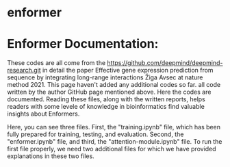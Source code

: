 # enformer
# Enformer Documentation:
These codes are all come from the https://github.com/deepmind/deepmind-research.git in detail the paper Effective gene expression prediction from sequence by integrating long-range interactions
Žiga Avsec at nature method 2021.
This page haven't added any additional codes so far. all code written by the author GitHub page mentioned above. Here the codes are documented. Reading these files, along with the written reports, helps readers with some levele of knowledge in bioinformatics find valuable insights about Enformers.

Here, you can see three files. First, the "training.ipynb" file, which has been fully prepared for training, testing, and evaluation. Second, the "enformer.ipynb" file, and third, the "attention-module.ipynb" file. To run the first file properly, we need two additional files for which we have provided explanations in these two files.
